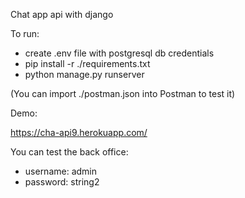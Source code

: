 Chat app api with django

To run:
* create .env file with postgresql db credentials
* pip install -r ./requirements.txt
* python manage.py runserver

(You can import ./postman.json into Postman to test it)

Demo: 

https://cha-api9.herokuapp.com/

You can test the back office:
* username: admin
* password: string2
